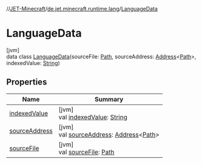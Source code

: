 //[JET-Minecraft](../../../index.md)/[de.jet.minecraft.runtime.lang](../index.md)/[LanguageData](index.md)

# LanguageData

[jvm]\
data class [LanguageData](index.md)(sourceFile: [Path](https://docs.oracle.com/javase/8/docs/api/java/nio/file/Path.html), sourceAddress: [Address](../../../../JET-Native/-j-e-t--native/de.jet.library.tool.smart.positioning/-address/index.md)&lt;[Path](https://docs.oracle.com/javase/8/docs/api/java/nio/file/Path.html)&gt;, indexedValue: [String](https://kotlinlang.org/api/latest/jvm/stdlib/kotlin/-string/index.html))

## Properties

| Name | Summary |
|---|---|
| [indexedValue](indexed-value.md) | [jvm]<br>val [indexedValue](indexed-value.md): [String](https://kotlinlang.org/api/latest/jvm/stdlib/kotlin/-string/index.html) |
| [sourceAddress](source-address.md) | [jvm]<br>val [sourceAddress](source-address.md): [Address](../../../../JET-Native/-j-e-t--native/de.jet.library.tool.smart.positioning/-address/index.md)&lt;[Path](https://docs.oracle.com/javase/8/docs/api/java/nio/file/Path.html)&gt; |
| [sourceFile](source-file.md) | [jvm]<br>val [sourceFile](source-file.md): [Path](https://docs.oracle.com/javase/8/docs/api/java/nio/file/Path.html) |
